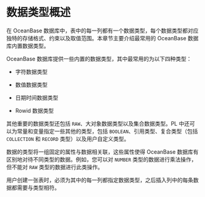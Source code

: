 数据类型概述 
===========================

在 OceanBase 数据库中，表中的每一列都有一个数据类型，每个数据类型都对应独特的存储格式、约束以及取值范围。本章节主要介绍最常用的 OceanBase 数据库内置数据类型。

OceanBase 数据库提供一些内置的数据类型，其中最常用的为以下四种类型：

* 字符数据类型

  

* 数值数据类型

  

* 日期时间数据类型

  

* Rowid 数据类型

  




其他重要的数据类型还包括 `RAW`、大对象数据类型以及集合数据类型。PL 中还可以为常量和变量指定一些其他的类型，包括 `BOOLEAN`、引用类型、复合类型（包括 `COLLECTION` 和 `RECORD` 类型）以及用户自定义类型。

数据的类型将一组固定的属性与数据相关联，这些属性使得 OceanBase 数据库有区别地对待不同类型的数据。例如，您可以对 `NUMBER` 类型的数据进行乘法操作，但不能对 `RAW` 类型的数据进行此类操作。

用户创建一张表时，必须为其中的每一列都指定数据类型，之后插入列中的每条数据都需要与类型相符。

